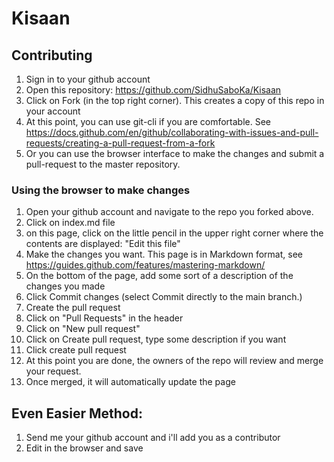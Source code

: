 # Kisaan

## Contributing


1. Sign in to your github account
2. Open this repository: https://github.com/SidhuSaboKa/Kisaan
3. Click on Fork (in the top right corner). This creates a copy of this repo in your account
4. At this point, you can use git-cli if you are comfortable. See https://docs.github.com/en/github/collaborating-with-issues-and-pull-requests/creating-a-pull-request-from-a-fork
5. Or you can use the browser interface to make the changes and submit a pull-request to the master repository.


### Using the browser to make changes

1. Open your github account and navigate to the repo you forked above.
2. Click on index.md file
3. on this page, click on the little pencil in the upper right corner where the contents are displayed: "Edit this file"
4. Make the changes you want. This page is in Markdown format, see https://guides.github.com/features/mastering-markdown/ 
5. On the bottom of the page, add some sort of a description of the changes you made
6. Click Commit changes (select Commit directly to the main branch.)
7. Create the pull request
8. Click on "Pull Requests" in the header
9. Click on "New pull request"
10. Click on Create pull request, type some description if you want
11. Click create pull request
12. At this point you are done, the owners of the repo will review and merge your request.
13. Once merged, it will automatically update the page

## Even Easier Method:

1. Send me your github account and i'll add you as a contributor
2. Edit in the browser and save

